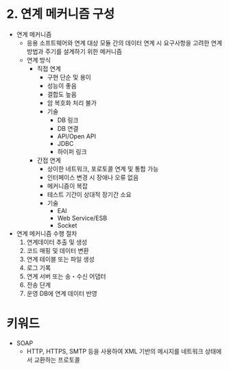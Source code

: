 # 2. 연계 메커니즘 구성

* 연계 메커니즘
  * 응용 소프트웨어와 연계 대상 모듈 간의 데이터 연계 시 요구사항을 고려한 연계방법과 주기를 설계하기 위한 메커니즘
  * 연계 방식
    * 직접 연계
      * 구현 단순 및 용이
      * 성능이 좋음
      * 결합도 높음
      * 암 복호화 처리 불가
      * 기술
        * DB 링크
        * DB 연결
        * API/Open API
        * JDBC
        * 하이퍼 링크
    * 간접 연계
      * 상이한 네트워크, 포로토콜 연계 및 통합 가능
      * 인터페이스 변경 시 장애나 오류 없음
      * 메커니즘이 복잡
      * 테스트 기간이 상대적 장기간 소요
      * 기술
        * EAI
        * Web Service/ESB
        * Socket
* 연계 메커니즘 수행 절차
  1. 연계데이터 추출 및 생성
  2. 코드 매핑 및 데이터 변환
  3. 연계 테이블 또는 파일 생성
  4. 로그 기록
  5. 연계 서버 또는 송・수신 어댑터
  6. 전송 단계
  7. 운영 DB에 연계 데이터 반영

# 키워드
* SOAP
  * HTTP, HTTPS, SMTP 등을 사용하여 XML 기반의 메시지를 네트워크 상태에서 교환하는 프로토콜